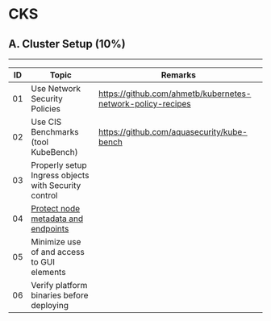 # CKS

## A. Cluster Setup (10%)
---
| ID | Topic | Remarks |
| ----------- | ----------- | ----------- |
| 01 | Use Network Security Policies |  https://github.com/ahmetb/kubernetes-network-policy-recipes |
| 02 | Use CIS Benchmarks (tool KubeBench) | https://github.com/aquasecurity/kube-bench |
| 03 | Properly setup Ingress objects with Security control ||
| 04 | [Protect node metadata and endpoints](https://github.com/swarajitroy/CKS/blob/main/cluster_setup/A04_protect_node_metadata.md)|| 
| 05 | Minimize use of and access to GUI elements ||
| 06 | Verify platform binaries before deploying ||
